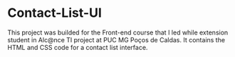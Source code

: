 # Contact-List-UI
This project was builded for the Front-end course that I led while extension student in Alc@nce TI project at PUC MG Poços de Caldas. It contains the HTML and CSS code for a contact list interface.
